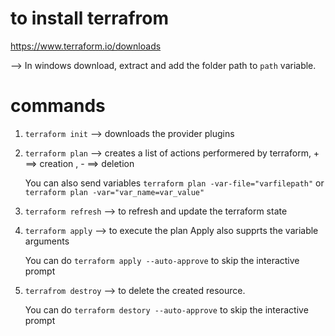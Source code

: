 # to install terrafrom 

https://www.terraform.io/downloads 

--> In windows download, extract and add the folder path to `path` variable.


# commands

1. `terraform init` --> downloads the provider plugins

2. `terraform plan` --> creates a list of actions performered by terraform, + ==> creation , - ==> deletion

    You can also send variables `terraform plan -var-file="varfilepath"` or `terraform plan -var="var_name=var_value"`

3. `terraform refresh` --> to refresh and update the terraform state

4. `terraform apply` --> to execute the plan
    Apply also supprts the variable arguments

    You can do `terraform apply --auto-approve` to skip the interactive prompt

5. `terrafrom destroy` --> to delete the created resource.
    
    You can do `terraform destory --auto-approve` to skip the interactive prompt


